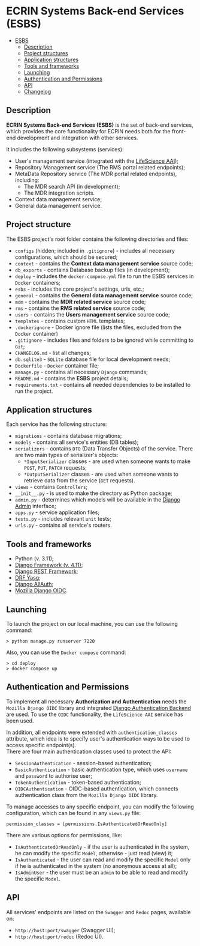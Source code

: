 # ECRIN Systems Back-end Services (ESBS)

- [ESBS](#ecrin-systems-back-end-services--esbs-)
    - [Description](#description)
    - [Project structures](#project-structures)
    - [Application structures](#application-structures)
    - [Tools and frameworks](#tools-and-frameworks)
    - [Launching](#launching)
    - [Authentication and Permissions](#authentication-and-permissions)
    - [API](#api)
    - [Changelog](CHANGELOG.md)


## Description
**ECRIN Systems Back-end Services (ESBS)** is the set of back-end services, which provides the core functionality for 
ECRIN needs both for the front-end development and integration with other services.

It includes the following subsystems (services):
- User's management service (integrated with the [LifeScience AAI](https://lifescience-ri.eu/home.html));
- Repository Management service (The RMS portal related endpoints);
- MetaData Repository service (The MDR portal related endpoints), including:
  - The MDR search API (in development);
  - The MDR integration scripts.
- Context data management service;
- General data management service.

## Project structure
The ESBS project's root folder contains the following directories and files:
- `configs` (hidden; included in `.gitignore`) - includes all necessary configurations, which should be secured;
- `context` - contains the **Context data management service** source code;
- `db_exports` - contains Database backup files (in development);
- `deploy` - includes the `docker-compose.yml` file to run the ESBS services in `Docker` containers;
- `esbs` - includes the core project's settings, urls, etc.;
- `general` - contains the **General data management service** source code;
- `mdm` - contains the **MDR related service** source code;
- `rms` - contains the **RMS related service** source code;
- `users` - contains the **Users management service** source code;
- `templates` - contains custom `HTML` templates;
- `.dockerignore` - Docker ignore file (lists the files, excluded from the `Docker` container)
- `.gitignore` - includes files and folders to be ignored while committing to `Git`;
- `CHANGELOG.md` - list all changes;
- `db.sqlite3` - `SQLite` database file for local development needs;
- `Dockerfile` - `Docker` container file;
- `manage.py` - contains all necessary `Django` commands;
- `README.md` - contains the **ESBS** project details;
- `requirements.txt` - contains all needed dependencies to be installed to run the project.


## Application structures
Each service has the following structure:
- `migrations` - contains database migrations;
- `models` - contains all service's entities (DB tables);
- `serializers` - contains `DTO` (Data Transfer Objects) of the service. There are two main types of serializer's objects:
  - `*InputSerializer` classes - are used when someone wants to make `POST`, `PUT`, `PATCH` requests;
  - `*OutputSerializer` classes - are used when someone wants to retrieve data from the service (`GET` requests).
- `views` - contains `Controllers`;
- `__init__.py` - is used to make the directory as Python package;
- `admin.py` - determines which models will be available in the [Django Admin](https://docs.djangoproject.com/en/4.1/ref/contrib/admin/) interface;
- `apps.py` - service application files;
- `tests.py` - includes relevant `unit` tests;
- `urls.py` - contains all service's routers.


## Tools and frameworks
- Python (v. 3.11);
- [Django Framework (v. 4.11)](https://docs.djangoproject.com/en/4.1/);
- [Django REST Framework](https://www.django-rest-framework.org/);
- [DRF Yasg](https://drf-yasg.readthedocs.io/en/stable/);
- [Django AllAuth](https://django-allauth.readthedocs.io/en/latest/);
- [Mozilla Django OIDC](https://github.com/mozilla/mozilla-django-oidc).


## Launching
To launch the project on our local machine, you can use the following command:<br />
```
> python manage.py runserver 7220
```
Also, you can use the `Docker compose` command:
```
> cd deploy
> docker compose up
```

## Authentication and Permissions
To implement all necessary **Authorization and Authentication** needs the `Mozilla Django OIDC` library and integrated [Django Authentication Backend](https://docs.djangoproject.com/en/4.1/topics/auth/customizing/#authentication-backends) are used. 
To use the `OIDC` functionality, the `LifeScience AAI` service has been used.

In addition, all endpoints were extended with `authentication_classes` attribute, which idea is to specify user's authentication 
ways to be used to access specific endpoint(s).<br />
There are four main authentication classes used to protect the API:
- `SessionAuthentication` - session-based authentication;
- `BasicAuthentication` - basic authentication type, which uses `username` and `password` to authorise user;
- `TokenAuthentication` - token-based authentication;
- `OIDCAuthentication` - OIDC-based authentication, which connects authentication class from the `Mozilla Django OIDC` library.

To manage accesses to any specific endpoint, you can modify the following configuration, which can be found in any
`views.py` file:
```
permission_classes = [permissions.IsAuthenticatedOrReadOnly]
```
There are various options for permissions, like:
- `IsAuthenticatedOrReadOnly` - if the user is authenticated in the system, he can modify the specific `Model`, otherwise - just read (view) it;
- `IsAuthenticated` - the user can read and modify the specific `Model` only if he is authenticated in the system (no anonymous access at all);
- `IsAdminUser` - the user must be an `admin` to be able to read and modify the specific `Model`.

## API
All services' endpoints are listed on the `Swagger` and `Redoc` pages, available on:
- `http://host:port/swagger` (Swagger UI);
- `http://host:port/redoc` (Redoc UI).